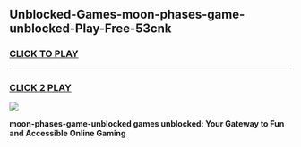 
## Unblocked-Games-moon-phases-game-unblocked-Play-Free-53cnk
<h3>
<a href="https://premium76.site?title=moon-phases-game-unblocked&ref=17A">CLICK TO PLAY</a></h3>
<hr>

<h3>
<a href="https://premium76.site?title=moon-phases-game-unblocked&ref=17A">CLICK 2 PLAY</a>
  
</h3>

<a href="https://premium76.site?title=moon-phases-game-unblocked&ref=17A"><img src="https://clearcache.store/games.png"></a>


**moon-phases-game-unblocked games unblocked: Your Gateway to Fun and Accessible Online Gaming**
